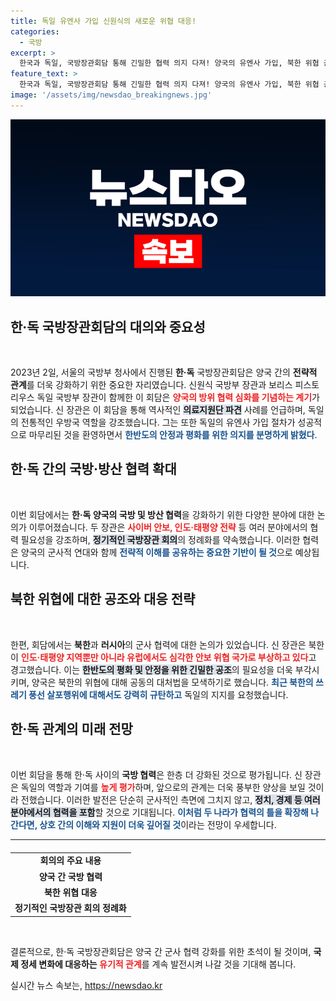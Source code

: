 ```yaml
---
title: 독일 유엔사 가입 신원식의 새로운 위협 대응!
categories:
  - 국방
excerpt: >
  한국과 독일, 국방장관회담 통해 긴밀한 협력 의지 다져! 양국의 유엔사 가입, 북한 위협 공동 대응의 새로운 전환점 될까? 지켜보세요!
feature_text: >
  한국과 독일, 국방장관회담 통해 긴밀한 협력 의지 다져! 양국의 유엔사 가입, 북한 위협 공동 대응의 새로운 전환점 될까? 지켜보세요!
image: '/assets/img/newsdao_breakingnews.jpg'
---
```


<p><img src="/assets/img/newsdao_breakingnews.jpg" alt="implanttips 속보" /></p>

<h2 data-ke-size="size26">한·독 국방장관회담의 대의와 중요성</h2>

<p data-ke-size="size16">&nbsp;</p>

<p data-ke-size="size16">2023년 2일, 서울의 국방부 청사에서 진행된 <b>한·독</b> 국방장관회담은 양국 간의 <b>전략적 관계</b>를 더욱 강화하기 위한 중요한 자리였습니다. 신원식 국방부 장관과 보리스 피스토리우스 독일 국방부 장관이 함께한 이 회담은 <b><span style="color: #ee2323;">양국의 방위 협력 심화를 기념하는 계기</span></b>가 되었습니다. 신 장관은 이 회담을 통해 역사적인 <b><span style="background-color: #21538527;">의료지원단 파견</span></b> 사례를 언급하며, 독일의 전통적인 우방국 역할을 강조했습니다. 그는 또한 독일의 유엔사 가입 절차가 성공적으로 마무리된 것을 환영하면서 <b><span style="color: #1a5490;">한반도의 안정과 평화를 위한 의지를 분명하게 밝혔다</span></b>.</p>

<h2 data-ke-size="size26">한·독 간의 국방·방산 협력 확대</h2>

<p data-ke-size="size16">&nbsp;</p>

<p data-ke-size="size16">이번 회담에서는 <b>한·독 양국의 국방 및 방산 협력</b>을 강화하기 위한 다양한 분야에 대한 논의가 이루어졌습니다. 두 장관은 <b><span style="color: #ee2323;">사이버 안보, 인도·태평양 전략</span></b> 등 여러 분야에서의 협력 필요성을 강조하며, <b><span style="background-color: #21538527;">정기적인 국방장관 회의</span></b>의 정례화를 약속했습니다. 이러한 협력은 양국의 군사적 연대와 함께 <b><span style="color: #1a5490;">전략적 이해를 공유하는 중요한 기반이 될 것</span></b>으로 예상됩니다.</p>

<h2 data-ke-size="size26">북한 위협에 대한 공조와 대응 전략</h2>

<p data-ke-size="size16">&nbsp;</p>

<p data-ke-size="size16">한편, 회담에서는 <b>북한</b>과 <b>러시아</b>의 군사 협력에 대한 논의가 있었습니다. 신 장관은 북한이 <b><span style="color: #ee2323;">인도·태평양 지역뿐만 아니라 유럽에서도 심각한 안보 위협 국가로 부상하고 있다</span></b>고 경고했습니다. 이는 <b><span style="background-color: #21538527;">한반도의 평화 및 안정을 위한 긴밀한 공조</span></b>의 필요성을 더욱 부각시키며, 양국은 북한의 위협에 대해 공동의 대처법을 모색하기로 했습니다. <b><span style="color: #1a5490;">최근 북한의 쓰레기 풍선 살포행위에 대해서도 강력히 규탄하고</span></b> 독일의 지지를 요청했습니다.</p>

<h2 data-ke-size="size26">한·독 관계의 미래 전망</h2>

<p data-ke-size="size16">&nbsp;</p>

<p data-ke-size="size16">이번 회담을 통해 한·독 사이의 <b>국방 협력</b>은 한층 더 강화된 것으로 평가됩니다. 신 장관은 독일의 역할과 기여를 <b><span style="color: #ee2323;">높게 평가</span></b>하며, 앞으로의 관계는 더욱 풍부한 양상을 보일 것이라 전했습니다. 이러한 발전은 단순히 군사적인 측면에 그치지 않고, <b><span style="background-color: #21538527;">정치, 경제 등 여러 분야에서의 협력을 포함</span></b>할 것으로 기대됩니다. <b><span style="color: #1a5490;">이처럼 두 나라가 협력의 틀을 확장해 나간다면, 상호 간의 이해와 지원이 더욱 깊어질 것</span></b>이라는 전망이 우세합니다.</p>

<hr />

<table style="margin-top: 20px;">
    <tr>
        <td style="text-align: center; height: 17px;"><b>회의의 주요 내용</b></td>
    </tr>
    <tr>
        <td style="text-align: center; height: 17px;"><b>양국 간 국방 협력</b></td>
    </tr>
    <tr>
        <td style="text-align: center; height: 17px;"><b>북한 위협 대응</b></td>
    </tr>
    <tr>
        <td style="text-align: center; height: 17px;"><b>정기적인 국방장관 회의 정례화</b></td>
    </tr>
</table>

<p data-ke-size="size16">&nbsp;</p>

<p data-ke-size="size16">결론적으로, 한·독 국방장관회담은 양국 간 군사 협력 강화를 위한 초석이 될 것이며, <b>국제 정세 변화에 대응하는 <span style="color: #ee2323;">유기적 관계</span></b>를 계속 발전시켜 나갈 것을 기대해 봅니다.</p>
실시간 뉴스 속보는, <a href="https://newsdao.kr" rel="dofollow">https://newsdao.kr</a>


